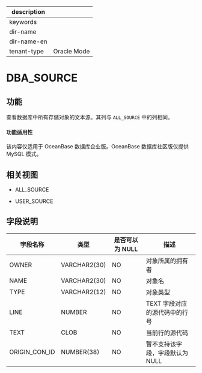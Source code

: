 |description||
|---|---|
|keywords||
|dir-name||
|dir-name-en||
|tenant-type|Oracle Mode|

# DBA_SOURCE

## 功能

查看数据库中所有存储对象的文本源。其列与 `ALL_SOURCE` 中的列相同。

  <main id="notice" >
    <h4>功能适用性</h4>
    <p>该内容仅适用于 OceanBase 数据库企业版。OceanBase 数据库社区版仅提供 MySQL 模式。</p>
  </main>

## 相关视图

* ALL_SOURCE

* USER_SOURCE

## 字段说明

|   **字段名称**    |    **类型**    | **是否可以为 NULL** |       **描述**       |
|---------------|--------------|----------------|--------------------|
| OWNER         | VARCHAR2(30) | NO             | 对象所属的拥有者           |
| NAME          | VARCHAR2(30) | NO             | 对象名                |
| TYPE          | VARCHAR2(12) | NO             | 对象类型               |
| LINE          | NUMBER       | NO             | TEXT 字段对应的源代码中的行号  |
| TEXT          | CLOB         | NO             | 当前行的源代码            |
| ORIGIN_CON_ID | NUMBER(38)   | NO             | 暂不支持该字段，字段默认为 NULL |

